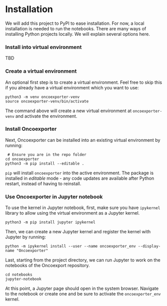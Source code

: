 # Installation

We will add this project to PyPI to ease installation. For now, a local installation is needed to run the notebooks.
There are many ways of installing Python projects locally. We will explain several options here.


### Install into virtual environment
TBD

### Create a virtual environment


An optional first step is to create a virtual environment.
Feel free to skip this if you already have a virtual environment which you want to use:


```shell
python3 -m venv oncoexporter-venv
source oncoexporter-venv/bin/activate
```




The command above will create a new virtual environment at `oncoexporter-venv` and activate the environment.


### Install Oncoexporter

Next, Oncoexporter can be installed into an existing virtual environment by running:


```shell
 # Ensure you are in the repo folder
cd oncoexporter
python3 -m pip install --editable .
```

`pip` will install `oncoexporter` into the active environment. The package is installed in *editable* mode -
any code updates are available after Python restart, instead of having to reinstall.


### Use Oncoexporter in Jupyter notebook


To use the kernel in Jupyter notebook,
first, make sure you have `ipykernel` library to allow using the virtual environment as a Jupyter kernel.

```
python3 -m pip install jupyter ipykernel
```


Then, we can create a new Jupyter kernel and register the kernel with Jupyter by running:

```
python -m ipykernel install --user --name oncoexporter_env --display-name "Oncoexporter"
```

Last, starting from the project directory, we can run Jupyter to work on the notebooks of the Oncoexport repository.

```
cd notebooks
jupyter-notebook
```


At this point, a Jupyter page should open in the system browser. Navigate to the notebook or create one and be sure
to activate the ``oncoexporter_env`` kernel.
